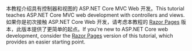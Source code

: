 <span data-ttu-id="976f3-101">本教程介绍具有控制器和视图的 ASP.NET Core MVC Web 开发。</span><span class="sxs-lookup"><span data-stu-id="976f3-101">This tutorial teaches ASP.NET Core MVC web development with controllers and views.</span></span> <span data-ttu-id="976f3-102">如果你是初次接触 ASP.NET Core Web 开发，请考虑本教程的 [Razor Pages](xref:tutorials/razor-pages/razor-pages-start) 版本，此版本提供了更简单的起点。</span><span class="sxs-lookup"><span data-stu-id="976f3-102">If you're new to ASP.NET Core web development, consider the [Razor Pages](xref:tutorials/razor-pages/razor-pages-start) version of this tutorial, which provides an easier starting point.</span></span>
